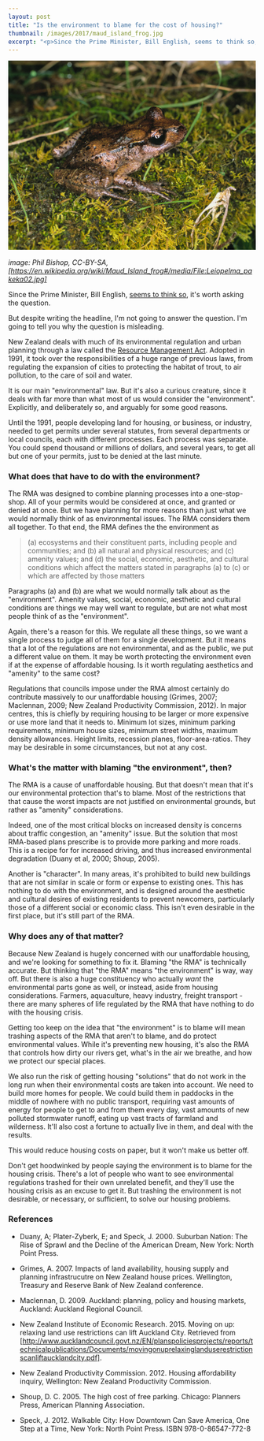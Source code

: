 ```yaml
---
layout: post
title: "Is the environment to blame for the cost of housing?"
thumbnail: /images/2017/maud_island_frog.jpg
excerpt: "<p>Since the Prime Minister, Bill English, seems to think so, it's worth asking the question.</p>"
---
```


![A Maud Island frog](/images/2017/maud_island_frog.jpg)

*image: Phil Bishop, CC-BY-SA, [https://en.wikipedia.org/wiki/Maud_Island_frog#/media/File:Leiopelma_pakeka02.jpg]*

Since the Prime Minister, Bill English, [seems to think so](http://www.nzherald.co.nz/politics/news/article.cfm?c_id=280&objectid=11807509#pq=X7Exzj), it's worth asking the question.

But despite writing the headline, I'm not going to answer the question. I'm going to tell you why the question is misleading.

New Zealand deals with much of its environmental regulation and urban planning through a law called the [Resource Management Act](http://www.mfe.govt.nz/rma). Adopted in 1991, it took over the responsibilities of a huge range of previous laws, from regulating the expansion of cities to protecting the habitat of trout, to air pollution, to the care of soil and water.

It is our main "environmental" law. But it's also a curious creature, since it deals with far more than what most of us would consider the "environment". Explicitly, and deliberately so, and arguably for some good reasons. 

Until the 1991, people developing land for housing, or business, or industry, needed to get permits under several statutes, from several departments or local councils, each with different processes. Each process was separate. You could spend thousand or millions of dollars, and several years, to get all but one of your permits, just to be denied at the last minute.

### What does that have to do with the environment?

The RMA was designed to combine planning processes into a one-stop-shop. All of your permits would be considered at once, and granted or denied at once. But we have planning for more reasons than just what we would normally think of as environmental issues. The RMA considers them all together. To that end, the RMA defines the the environment as

> (a) ecosystems and their constituent parts, including people and communities; and
> (b) all natural and physical resources; and
> (c) amenity values; and
> (d) the social, economic, aesthetic, and cultural conditions which affect the matters stated in paragraphs (a) to (c) or which are affected by those matters

Paragraphs (a) and (b) are what we would normally talk about as the "environment". Amenity values, social, economic, aesthetic and cultural conditions are things we may well want to regulate, but are not what most people think of as the "environment".

Again, there's a reason for this. We regulate all these things, so we want a single process to judge all of them for a single development. But it means that a lot of the regulations are not environmental, and as the public, we put a different value on them. It may be worth protecting the environment even if at the expense of affordable housing. Is it worth regulating aesthetics and "amenity" to the same cost?

Regulations that councils impose under the RMA almost certainly do contribute massively to our unaffordable housing (Grimes, 2007; Maclennan, 2009; New Zealand Productivity Commission, 2012). In major centres, this is chiefly by requiring housing to be larger or more expensive or use more land that it needs to. Minimum lot sizes, minimum parking requirements, minimum house sizes, minimum street widths, maximum density allowances. Height limits, recession planes, floor-area-ratios. They may be desirable in some circumstances, but not at any cost.

### What's the matter with blaming "the environment", then?

The RMA is a cause of unaffordable housing. But that doesn't mean that it's our environmental protection that's to blame. Most of the restrictions that that cause the worst impacts are not justified on environmental grounds, but rather as "amenity" considerations. 

Indeed, one of the most critical blocks on increased density is concerns about traffic congestion, an "amenity" issue. But the solution that most RMA-based plans prescribe is to provide more parking and more roads. This is a recipe for for increased driving, and thus increased environmental degradation (Duany et al, 2000; Shoup, 2005).

Another is "character". In many areas, it's prohibited to build new buildings that are not similar in scale or form or expense to existing ones. This has nothing to do with the environment, and is designed around the aesthetic and cultural desires of existing residents to prevent newcomers, particularly those of a different social or economic class. This isn't even desirable in the first place, but it's still part of the RMA.

### Why does any of that matter?

Because New Zealand is hugely concerned with our unaffordable housing, and we're looking for something to fix it. Blaming "the RMA" is technically accurate. But thinking that "the RMA" means "the environment" is way, way off. But there is also a huge constituency who actually _want_ the environmental parts gone as well, or instead, aside from housing considerations. Farmers, aquaculture, heavy industry, freight transport - there are many spheres of life regulated by the RMA that have nothing to do with the housing crisis.

Getting too keep on the idea that "the environment" is to blame will mean trashing aspects of the RMA that aren't to blame, and do protect environmental values. While it's preventing new housing, it's also the RMA that controls how dirty our rivers get, what's in the air we breathe, and how we protect our special places.

We also run the risk of getting housing "solutions" that do not work in the long run when their environmental costs are taken into account. We need to build more homes for people. We could build them in paddocks in the middle of nowhere with no public transport, requiring vast amounts of energy for people to get to and from them every day, vast amounts of new polluted stormwater runoff, eating up vast tracts of farmland and wilderness. It'll also cost a fortune to actually live in them, and deal with the results.

This would reduce housing costs on paper, but it won't make us better off.

Don't get hoodwinked by people saying the environment is to blame for the housing crisis. There's a lot of people who want to see environmental regulations trashed for their own unrelated benefit, and they'll use the housing crisis as an excuse to get it. But trashing the environment is not desirable, or necessary, or sufficient, to solve our housing problems.

### References

* Duany, A; Plater-Zyberk, E; and Speck, J. 2000. Suburban Nation: The Rise of Sprawl and the Decline of the American Dream, New York: North Point Press.

* Grimes, A. 2007. Impacts of land availability, housing supply and planning infrastrucutre
on New Zealand house prices. Wellington, Treasury and Reserve Bank of New
Zealand conference.

* Maclennan, D. 2009. Auckland: planning, policy and housing markets, Auckland:
Auckland Regional Council.

* New Zealand Institute of Economic Research. 2015. Moving on up: relaxing land use restrictions can lift Auckland City. Retrieved from [http://www.aucklandcouncil.govt.nz/EN/planspoliciesprojects/reports/technicalpublications/Documents/movingonuprelaxinglanduserestrictionscanliftaucklandcity.pdf].

* New Zealand Productivity Commission. 2012. Housing affordability inquiry, Wellington:
New Zealand Productivity Commission.

* Shoup, D. C. 2005. The high cost of free parking. Chicago: Planners Press, American Planning Association.

* Speck, J. 2012. Walkable City: How Downtown Can Save America, One Step at a Time, New York: North Point Press. ISBN 978-0-86547-772-8